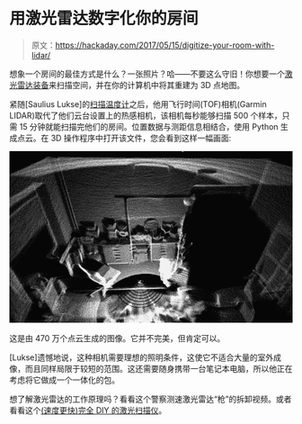 # 用激光雷达数字化你的房间

> 原文：<https://hackaday.com/2017/05/15/digitize-your-room-with-lidar/>

想象一个房间的最佳方式是什么？一张照片？哈——不要这么守旧！你想要一个[激光雷达装备](http://kurokesu.com/main/2017/05/08/3d-scanning-like-a-pro/)来扫描空间，并在你的计算机中将其重建为 3D 点地图。

紧随[Saulius Lukse]的[扫描温度计](http://hackaday.com/2017/05/02/thermal-panorama-one-pixel-at-a-time/)之后，他用飞行时间(TOF)相机(Garmin LIDAR)取代了他们云台设置上的热感相机，该相机每秒能够扫描 500 个样本，只需 15 分钟就能扫描完他们的房间。位置数据与测距信息相结合，使用 Python 生成点云。在 3D 操作程序中打开该文件，您会看到这样一幅画面:

[![](img/16f910e6b90b3ffa148904543a7b2cc8.png)](https://hackaday.com/wp-content/uploads/2017/05/result2_2d.png)

这是由 470 万个点云生成的图像。它并不完美，但肯定可以。

[Lukse]遗憾地说，这种相机需要理想的照明条件，这使它不适合大量的室外成像，而且同样局限于较短的范围。这还需要随身携带一台笔记本电脑，所以他正在考虑将它做成一个一体化的包。

想了解激光雷达的工作原理吗？看看这个警察测速激光雷达“枪”的拆卸视频。或者看看这个[(速度更快)完全 DIY 的激光扫描仪](http://hackaday.com/2016/06/05/in-soviet-russia-diy-laser-rangefinder-scan-you/)。
